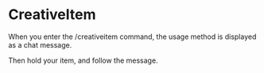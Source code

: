 # CreativeItem

When you enter the /creativeitem command, the usage method is displayed as a chat message.

Then hold your item, and follow the message.
